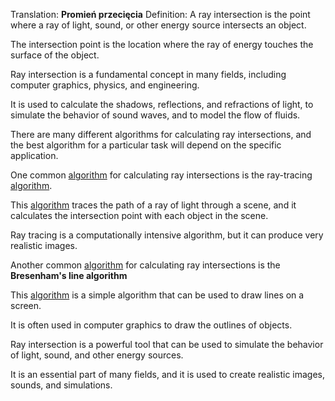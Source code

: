 Translation: **Promień przecięcia**
Definition:
A ray intersection is the point where a ray of light, sound, or other energy source intersects an object.

The intersection point is the location where the ray of energy touches the surface of the object.

Ray intersection is a fundamental concept in many fields, including computer graphics, physics, and engineering.

It is used to calculate the shadows, reflections, and refractions of light, to simulate the behavior of sound waves, and to model the flow of fluids.

There are many different algorithms for calculating ray intersections, and the best algorithm for a particular task will depend on the specific application.

One common [algorithm](Notatki/Semestr%203/Język%20angielski%20-%20C1.1/Ćwiczenia/Portfolio/The%20Elder%20Scrolls/Words/algorithm.md) for calculating ray intersections is the ray-tracing [algorithm](Notatki/Semestr%203/Język%20angielski%20-%20C1.1/Ćwiczenia/Portfolio/The%20Elder%20Scrolls/Words/algorithm.md).

This [algorithm](Notatki/Semestr%203/Język%20angielski%20-%20C1.1/Ćwiczenia/Portfolio/The%20Elder%20Scrolls/Words/algorithm.md) traces the path of a ray of light through a scene, and it calculates the intersection point with each object in the scene.

Ray tracing is a computationally intensive algorithm, but it can produce very realistic images.

Another common [algorithm](Notatki/Semestr%203/Język%20angielski%20-%20C1.1/Ćwiczenia/Portfolio/The%20Elder%20Scrolls/Words/algorithm.md) for calculating ray intersections is the **Bresenham's line algorithm**

This [algorithm](Notatki/Semestr%203/Język%20angielski%20-%20C1.1/Ćwiczenia/Portfolio/The%20Elder%20Scrolls/Words/algorithm.md) is a simple algorithm that can be used to draw lines on a screen.

It is often used in computer graphics to draw the outlines of objects.

Ray intersection is a powerful tool that can be used to simulate the behavior of light, sound, and other energy sources.

It is an essential part of many fields, and it is used to create realistic images, sounds, and simulations.

